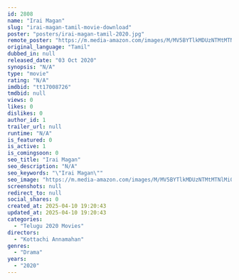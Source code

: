 ```yaml
---
id: 2808
name: "Irai Magan"
slug: "irai-magan-tamil-movie-download"
poster: "posters/irai-magan-tamil-2020.jpg"
remote_poster: "https://m.media-amazon.com/images/M/MV5BYTlkMDUzNTMtMTNlMi00NDM4LWE1NDMtOTg0Yzg0ODNlYWEyXkEyXkFqcGdeQXVyMTQ4MTA4MzY0._V1_SX300.jpg"
original_language: "Tamil"
dubbed_in: null
released_date: "03 Oct 2020"
synopsis: "N/A"
type: "movie"
rating: "N/A"
imdbid: "tt17008726"
tmdbid: null
views: 0
likes: 0
dislikes: 0
author_id: 1
trailer_url: null
runtime: "N/A"
is_featured: 0
is_active: 1
is_comingsoon: 0
seo_title: "Irai Magan"
seo_description: "N/A"
seo_keywords: "\"Irai Magan\""
seo_image: "https://m.media-amazon.com/images/M/MV5BYTlkMDUzNTMtMTNlMi00NDM4LWE1NDMtOTg0Yzg0ODNlYWEyXkEyXkFqcGdeQXVyMTQ4MTA4MzY0._V1_SX300.jpg"
screenshots: null
redirect_to: null
social_shares: 0
created_at: 2025-04-10 19:20:43
updated_at: 2025-04-10 19:20:43
categories:
  - "Telugu 2020 Movies"
directors:
  - "Kottachi Annamahan"
genres:
  - "Drama"
years:
  - "2020"
---
```

